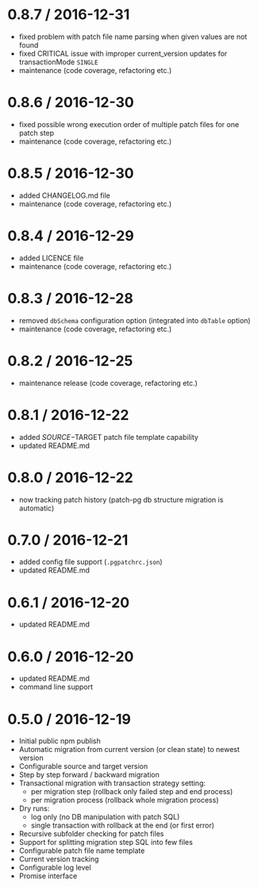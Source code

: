 0.8.7 / 2016-12-31
==================
* fixed problem with patch file name parsing when given values are not found
* fixed CRITICAL issue with improper current_version updates for transactionMode `SINGLE`
* maintenance (code coverage, refactoring etc.)

0.8.6 / 2016-12-30
==================
* fixed possible wrong execution order of multiple patch files for one patch step
* maintenance (code coverage, refactoring etc.)

0.8.5 / 2016-12-30
==================
* added CHANGELOG.md file
* maintenance (code coverage, refactoring etc.)

0.8.4 / 2016-12-29
==================
* added LICENCE file
* maintenance (code coverage, refactoring etc.)

0.8.3 / 2016-12-28
==================
* removed `dbSchema` configuration option (integrated into `dbTable` option)
* maintenance (code coverage, refactoring etc.)

0.8.2 / 2016-12-25
==================
* maintenance release (code coverage, refactoring etc.)

0.8.1 / 2016-12-22
==================
* added $SOURCE-$TARGET patch file template capability
* updated README.md

0.8.0 / 2016-12-22
==================
* now tracking patch history (patch-pg db structure migration is automatic)

0.7.0 / 2016-12-21
==================
* added config file support (`.pgpatchrc.json`)
* updated README.md

0.6.1 / 2016-12-20
==================
* updated README.md

0.6.0 / 2016-12-20
==================
* updated README.md
* command line support

0.5.0 / 2016-12-19
==================
* Initial public npm publish
* Automatic migration from current version (or clean state) to newest version
* Configurable source and target version
* Step by step forward / backward migration
* Transactional migration with transaction strategy setting:
    * per migration step (rollback only failed step and end process)
    * per migration process (rollback whole migration process)
* Dry runs: 
    * log only (no DB manipulation with patch SQL)
    * single transaction with rollback at the end (or first error)
* Recursive subfolder checking for patch files
* Support for splitting migration step SQL into few files
* Configurable patch file name template
* Current version tracking
* Configurable log level
* Promise interface